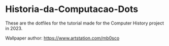# Historia-da-Computacao-Dots

These are the dotfiles for the tutorial made for the Computer History project in 2023.

Wallpaper author: https://www.artstation.com/mb0sco
